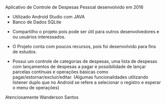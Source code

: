 Aplicativo de Controle de Despesas Pessoal desenvolvido em 2016

- Utilizado Android Studio com JAVA
- Banco de Dados SQLite

* Compartilho o projeto pois pode ser útil para outros desenvolvedores e ou usuários interessados.
* O Projeto conta com poucos recursos, pois foi desenvolvido para fins de estudos.

* Possui um controle de categorias de despesas, uma lista de despesas com lançamentos de despesas a pagar e possibilidade de lançar parcelas contínuas e operações básicas como pagar/estornar/excluir/editar. (Algumas funcionalidades utilizando listener duplo que no Android se refere a selecionar o registro e esperar o menu de operações)

Atenciosamente Wanderson Santos